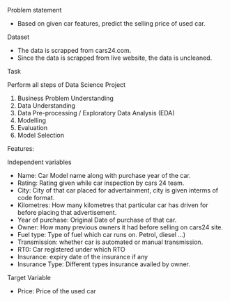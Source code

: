 Problem statement
- Based on given car features, predict the selling price of used car.

Dataset
 - The data is scrapped from cars24.com.
 - Since the data is scrapped from live website, the data is uncleaned.

Task

Perform all steps of Data Science Project
1. Business Problem Understanding
2. Data Understanding
3. Data Pre-processing / Exploratory Data Analysis (EDA)
4. Modelling
5. Evaluation
6. Model Selection

Features:

Independent variables
- Name: Car Model name along with purchase year of the car.
- Rating: Rating given while car inspection by cars 24 team.
- City: City of that car placed for advertainment, city is given interms of code format.
- Kilometres: How many kilometres that particular car has driven for before placing that advertisement.
- Year of purchase: Original Date of purchase of that car.
- Owner: How many previous owners it had before selling on cars24 site.
- Fuel type: Type of fuel which car runs on. Petrol, diesel ...)
- Transmission: whether car is automated or manual transmission.
- RT0: Car registered under which RTO
- Insurance: expiry date of the insurance if any
- Insurance Type: Different types insurance availed by owner.

Target Variable
- Price: Price of the used car
